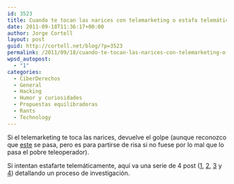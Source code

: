 ```yaml
---
id: 3523
title: Cuando te tocan las narices con telemarketing o estafa telemática
date: 2011-09-18T11:36:17+00:00
author: Jorge Cortell
layout: post
guid: http://cortell.net/blog/?p=3523
permalink: /2011/09/18/cuando-te-tocan-las-narices-con-telemarketing-o-estafa-telematica/
wpsd_autopost:
  - "1"
categories:
  - CiberDerechos
  - General
  - Hacking
  - Humor y curiosidades
  - Propuestas equilibradoras
  - Rants
  - Technology
---
```

Si el telemarketing te toca las narices, devuelve el golpe (aunque reconozco que <a title="http://howtoprankatelemarketer.ytmnd.com/" href="http://howtoprankatelemarketer.ytmnd.com/" target="_blank">este</a> se pasa, pero es para partirse de risa si no fuese por lo mal que lo pasa el pobre teleoperador).

Si intentan estafarte telemáticamente, aquí va una serie de 4 post (<a title="http://www.popehat.com/2011/09/10/anatomy-of-a-scam-investigation-chapter-one/" href="http://www.popehat.com/2011/09/10/anatomy-of-a-scam-investigation-chapter-one/" target="_blank">1</a>, <a title="http://www.popehat.com/2011/09/12/anatomy-of-a-scam-investigation-chapter-two/" href="http://www.popehat.com/2011/09/12/anatomy-of-a-scam-investigation-chapter-two/" target="_blank">2</a>, <a title="http://www.popehat.com/2011/09/13/anatomy-of-a-scam-investigation-chapter-three/" href="http://www.popehat.com/2011/09/13/anatomy-of-a-scam-investigation-chapter-three/" target="_blank">3</a> y <a title="http://www.popehat.com/2011/09/14/anatomy-of-a-scam-investigation-chapter-four/" href="http://www.popehat.com/2011/09/14/anatomy-of-a-scam-investigation-chapter-four/" target="_blank">4</a>) detallando un proceso de investigación.